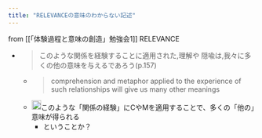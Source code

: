 ```yaml
---
title: "RELEVANCEの意味のわからない記述"
---
```


from [[「体験過程と意味の創造」勉強会1]]
RELEVANCE
- > このような関係を経験することに適用された,理解や 隠喩は,我々に多くの他の意味を与えるであろう(p.157)
    - > comprehension and metaphor applied to the experience of such relationships will give us many other meanings
    - <img src='https://scrapbox.io/api/pages/nishio/nishio/icon' alt='nishio.icon' height="19.5"/>このような「関係の経験」にCやMを適用することで、多くの「他の」意味が得られる
        - ということか？
